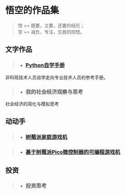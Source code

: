 # 悟空的作品集

> 悟 == 既要，又要，还要的经历；  
> 空 == 减负，专注，忘我的彻悟。

## 文字作品

> * ### [Python自学手册](/SilkRoad/silkroad.github.io/PythonHandbook/)  
非科班技术人员自学走向专业技术人员的参考手册。

> * ### 我的社会经济观察与思考
社会经济的简化与模拟思考

## 动动手

> * ### [树莓派家庭游戏机](/SilkRoad/silkroad.github.io/RaspberryPi-FC/)

> * ### [基于树莓派Pico微控制器的可编程游戏机](/Pico/)

## 投资

> * ### 投资思考

